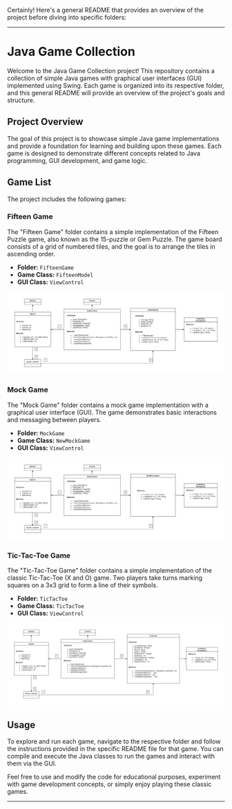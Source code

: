 Certainly! Here's a general README that provides an overview of the project before diving into specific folders:

---

# Java Game Collection

Welcome to the Java Game Collection project! This repository contains a collection of simple Java games with graphical user interfaces (GUI) implemented using Swing. Each game is organized into its respective folder, and this general README will provide an overview of the project's goals and structure.

## Project Overview

The goal of this project is to showcase simple Java game implementations and provide a foundation for learning and building upon these games. Each game is designed to demonstrate different concepts related to Java programming, GUI development, and game logic.

## Game List

The project includes the following games:

### Fifteen Game

The "Fifteen Game" folder contains a simple implementation of the Fifteen Puzzle game, also known as the 15-puzzle or Gem Puzzle. The game board consists of a grid of numbered tiles, and the goal is to arrange the tiles in ascending order.

- **Folder:** `FifteenGame`
- **Game Class:** `FifteenModel`
- **GUI Class:** `ViewControl`

![FifteenModel_Diagram](FifteenModel_Diagram.jpg)

### Mock Game

The "Mock Game" folder contains a mock game implementation with a graphical user interface (GUI). The game demonstrates basic interactions and messaging between players.

- **Folder:** `MockGame`
- **Game Class:** `NewMockGame`
- **GUI Class:** `ViewControl`

![MockGame_Diagram](MockGame_Diagram.jpg)

### Tic-Tac-Toe Game

The "Tic-Tac-Toe Game" folder contains a simple implementation of the classic Tic-Tac-Toe (X and O) game. Two players take turns marking squares on a 3x3 grid to form a line of their symbols.

- **Folder:** `TicTacToe`
- **Game Class:** `TicTacToe`
- **GUI Class:** `ViewControl`

![TicTacToe_Diagram](TicTacToe_Diagram.jpg)

## Usage

To explore and run each game, navigate to the respective folder and follow the instructions provided in the specific README file for that game. You can compile and execute the Java classes to run the games and interact with them via the GUI.

Feel free to use and modify the code for educational purposes, experiment with game development concepts, or simply enjoy playing these classic games.

---
